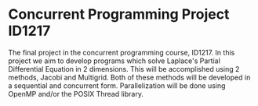 # Concurrent Programming Project ID1217

The final project in the concurrent programming course, ID1217. In this project we aim to develop programs which solve Laplace's Partial Differential Equation in 2 dimensions. This will be accomplished using 2 methods, Jacobi and Multigrid. Both of these methods will be developed in a sequential and concurrent form. Parallelization will be done using OpenMP and/or the POSIX Thread library.

